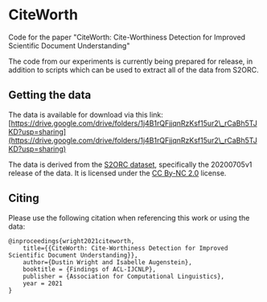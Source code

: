 # CiteWorth
Code for the paper "CiteWorth: Cite-Worthiness Detection for Improved Scientific Document Understanding"

The code from our experiments is currently being prepared for release, in addition to scripts which can be used to extract all of the data from S2ORC. 

## Getting the data
The data is available for download via this link: [https://drive.google.com/drive/folders/1j4B1rQFjjqnRzKsf15ur2\_rCaBh5TJKD?usp=sharing](https://drive.google.com/drive/folders/1j4B1rQFjjqnRzKsf15ur2\_rCaBh5TJKD?usp=sharing)

The data is derived from the [S2ORC dataset](https://github.com/allenai/s2orc), specifically the 20200705v1 release of the data. It is licensed under the [CC By-NC 2.0](https://creativecommons.org/licenses/by-nc/2.0/) license.   

## Citing
Please use the following citation when referencing this work or using the data:

```
@inproceedings{wright2021citeworth,
    title={{CiteWorth: Cite-Worthiness Detection for Improved Scientific Document Understanding}},
    author={Dustin Wright and Isabelle Augenstein},
    booktitle = {Findings of ACL-IJCNLP},
    publisher = {Association for Computational Linguistics},
    year = 2021
}
```
